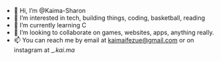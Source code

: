 - 👋 Hi, I’m @Kaima-Sharon
- 👀 I’m interested in tech, building things, coding, basketball, reading
- 🌱 I’m currently learning C
- 💞️ I’m looking to collaborate on games, websites, apps, anything really.
- 📫 You can reach me by email at kaimaifezue@gmail.com or on instagram at __.kai.ma_

<!---
Kaima-Sharon/Kaima-Sharon is a ✨ special ✨ repository because its `README.md` (this file) appears on your GitHub profile.
You can click the Preview link to take a look at your changes.
--->
